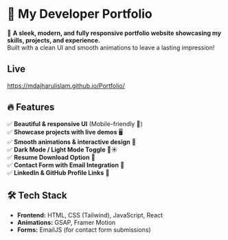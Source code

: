 # 🚀 My Developer Portfolio  

🌟 **A sleek, modern, and fully responsive portfolio website showcasing my skills, projects, and experience.**  
Built with a clean UI and smooth animations to leave a lasting impression!  

## Live
 https://mdajharulislam.github.io/Portfolio/

## 🔥 Features  
✅ **Beautiful & responsive UI** (Mobile-friendly 📱)  
✅ **Showcase projects with live demos** 🖥️  
✅ **Smooth animations & interactive design** 🎨  
✅ **Dark Mode / Light Mode Toggle** 🌙☀️  
✅ **Resume Download Option** 📄  
✅ **Contact Form with Email Integration** 📧  
✅ **LinkedIn & GitHub Profile Links** 🔗  

## 🛠️ Tech Stack  
- **Frontend:** HTML, CSS (Tailwind), JavaScript, React  
- **Animations:** GSAP, Framer Motion  
- **Forms:** EmailJS (for contact form submissions)  




